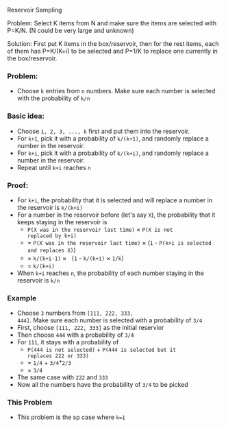 Reservoir Sampling

Problem:
	Select K items from N and make sure the items are selected with P=K/N. (N could be very large and unknown)

Solution:
	First put K items in the box/reservoir, then for the rest items, each of them has P=K/(K+i) to be selected and P=1/K to replace one currently in the box/reservoir.

### Problem:
  - Choose <code>k</code> entries from <code>n</code> numbers. Make sure each number is selected with the probability of <code>k/n</code>

### Basic idea:
  - Choose <code>1, 2, 3, ..., k</code> first and put them into the reservoir.
  - For <code>k+1</code>, pick it with a probability of <code>k/(k+1)</code>, and randomly replace a number in the reservoir.
  - For <code>k+i</code>, pick it with a probability of <code>k/(k+i)</code>, and randomly replace a number in the reservoir.
  - Repeat until <code>k+i</code> reaches <code>n</code>

### Proof:
  - For <code>k+i</code>, the probability that it is selected and will replace a number in the reservoir is <code>k/(k+i)</code>
  - For a number in the reservoir before (let's say <code>X</code>), the probability that it keeps staying in the reservoir is
    - <code>P(X was in the reservoir last time)</code> × <code>P(X is not replaced by k+i)</code>
    - = <code>P(X was in the reservoir last time)</code> × (<code>1</code> - <code>P(k+i is selected and replaces X)</code>)
    - = <code>k/(k+i-1)</code> × （<code>1</code> - <code>k/(k+i)</code> × <code>1/k</code>）
    - = <code>k/(k+i)</code>
  - When <code>k+i</code> reaches <code>n</code>, the probability of each number staying in the reservoir is <code>k/n</code>

### Example
  - Choose <code>3</code> numbers from <code>[111, 222, 333, 444]</code>. Make sure each number is selected with a probability of <code>3/4</code>
  - First, choose <code>[111, 222, 333]</code> as the initial reservior
  - Then choose <code>444</code> with a probability of <code>3/4</code>
  - For <code>111</code>, it stays with a probability of
    - <code>P(444 is not selected)</code> + <code>P(444 is selected but it replaces 222 or 333)</code>
    - = <code>1/4</code> + <code>3/4</code>*<code>2/3</code>
    - = <code>3/4</code>
  - The same case with <code>222</code> and <code>333</code>
  - Now all the numbers have the probability of <code>3/4</code> to be picked

### This Problem <Linked List Random Node>
  - This problem is the sp case where <code>k=1</code>



